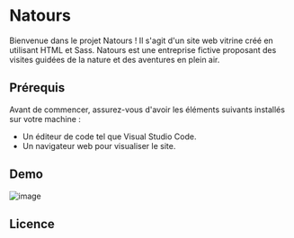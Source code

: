 # Natours

Bienvenue dans le projet Natours ! Il s'agit d'un site web vitrine créé en utilisant HTML et Sass. Natours est une entreprise fictive proposant des visites guidées de la nature et des aventures en plein air.

## Prérequis

Avant de commencer, assurez-vous d'avoir les éléments suivants installés sur votre machine :

- Un éditeur de code tel que Visual Studio Code.
- Un navigateur web pour visualiser le site.

## Demo
![image](https://github.com/WinnerPindi/Natours/assets/90834225/9044ef54-2af3-4f75-9df8-7cf90855f854)

## Licence



